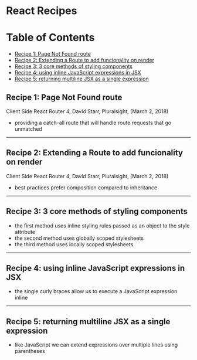 # React Recipes

# Table of Contents
  - [Recipe 1: Page Not Found route](#recipe-1-page-not-found-route)
  - [Recipe 2: Extending a Route to add funcionality on render](#recipe-2-extending-a-route-to-add-funcionality-on-render)
  - [Recipe 3: 3 core methods of styling components](#recipe-3-3-core-methods-of-styling-components)
  - [Recipe 4: using inline JavaScript expressions in JSX](#recipe-4-using-inline-javascript-expressions-in-jsx)
  - [Recipe 5: returning multiline JSX as a single expression](#recipe-5-returning-multiline-jsx-as-a-single-expression)


## Recipe 1: Page Not Found route
Client Side React Router 4, David Starr, Pluralsight, (March 2, 2018)  
- providing a catch-all route that will handle route requests that go unmatched

---

## Recipe 2: Extending a Route to add funcionality on render
Client Side React Router 4, David Starr, Pluralsight, (March 2, 2018)  
- best practices prefer composition compared to inheritance

---

## Recipe 3: 3 core methods of styling components
- the first method uses inline styling rules passed as an object to the style attribute
- the second method uses globally scoped stylesheets
- the third method uses locally scoped stylesheets

---

## Recipe 4: using inline JavaScript expressions in JSX
- the single curly braces allow us to execute a JavaScript expression inline

---

## Recipe 5: returning multiline JSX as a single expression
- like JavaScript we can extend expressions over multiple lines using parentheses